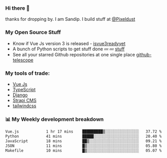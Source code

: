 ### Hi there 👋

thanks for dropping by.
I am Sandip. I build stuff at [@Pixeldust](github.com/pixeldust-in/)

###  **My Open Source Stuff**

 - Know if Vue Js version 3 is released -  [isvue3readyyet](https://github.com/sandiprb/isvue3readyyet)
 - A bunch of Python scripts to get stuff done 💤 💤 [stuff](https://github.com/sandiprb/stuff)
 - See all your starred Github repositories at one single place [github-telescope](https://github.com/sandiprb/github-telescope)



###  **My tools of trade:**
 - [Vue Js](https://github.com/vuejs/vue/)
 - [TypeScript](https://github.com/microsoft/TypeScript)
 - [Django](github.com/django/django)
 - [Strapi CMS](github.com/strapi/strapi)
 - [tailwindcss](https://github.com/tailwindlabs/tailwindcss)


###  📊 **My Weekly development breakdown**
<!--START_SECTION:waka-->

```txt
Vue.js            1 hr 17 mins    █████████▒░░░░░░░░░░░░░░░   37.72 %
Python            41 mins         █████░░░░░░░░░░░░░░░░░░░░   20.40 %
JavaScript        18 mins         ██▒░░░░░░░░░░░░░░░░░░░░░░   09.21 %
JSON              11 mins         █▒░░░░░░░░░░░░░░░░░░░░░░░   05.80 %
Makefile          10 mins         █▒░░░░░░░░░░░░░░░░░░░░░░░   05.07 %
```

<!--END_SECTION:waka-->
